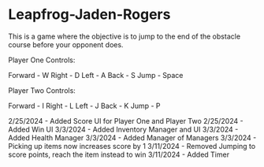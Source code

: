 # Leapfrog-Jaden-Rogers

This is a game where the objective is to jump to the end of the obstacle course before your opponent does.

Player One Controls:

Forward - W
Right - D
Left - A
Back - S
Jump - Space


Player Two Controls:

Forward - I
Right - L
Left - J
Back - K
Jump - P

2/25/2024 - Added Score UI for Player One and Player Two
2/25/2024 - Added Win UI
3/3/2024 - Added Inventory Manager and UI
3/3/2024 - Added Health Manager
3/3/2024 - Added Manager of Managers
3/3/2024 - Picking up items now increases score by 1
3/11/2024 - Removed Jumping to score points, reach the item instead to win
3/11/2024 - Added Timer
